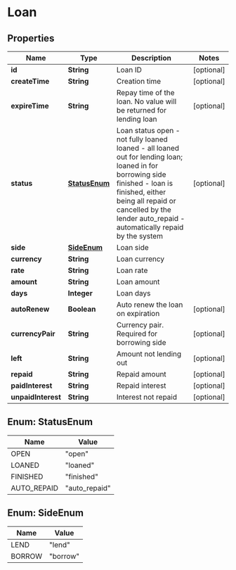 
# Loan

## Properties
Name | Type | Description | Notes
------------ | ------------- | ------------- | -------------
**id** | **String** | Loan ID |  [optional]
**createTime** | **String** | Creation time |  [optional]
**expireTime** | **String** | Repay time of the loan. No value will be returned for lending loan |  [optional]
**status** | [**StatusEnum**](#StatusEnum) | Loan status  open - not fully loaned loaned - all loaned out for lending loan; loaned in for borrowing side finished - loan is finished, either being all repaid or cancelled by the lender auto_repaid - automatically repaid by the system |  [optional]
**side** | [**SideEnum**](#SideEnum) | Loan side | 
**currency** | **String** | Loan currency | 
**rate** | **String** | Loan rate | 
**amount** | **String** | Loan amount | 
**days** | **Integer** | Loan days | 
**autoRenew** | **Boolean** | Auto renew the loan on expiration |  [optional]
**currencyPair** | **String** | Currency pair. Required for borrowing side |  [optional]
**left** | **String** | Amount not lending out |  [optional]
**repaid** | **String** | Repaid amount |  [optional]
**paidInterest** | **String** | Repaid interest |  [optional]
**unpaidInterest** | **String** | Interest not repaid |  [optional]


<a name="StatusEnum"></a>
## Enum: StatusEnum
Name | Value
---- | -----
OPEN | &quot;open&quot;
LOANED | &quot;loaned&quot;
FINISHED | &quot;finished&quot;
AUTO_REPAID | &quot;auto_repaid&quot;


<a name="SideEnum"></a>
## Enum: SideEnum
Name | Value
---- | -----
LEND | &quot;lend&quot;
BORROW | &quot;borrow&quot;



